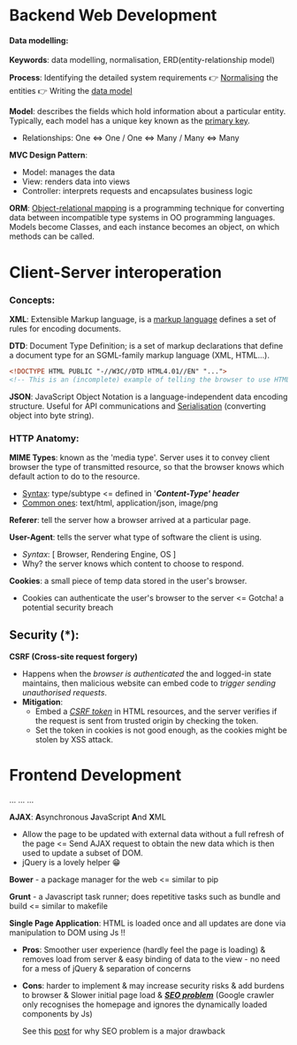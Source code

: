 # Backend Web Development

#### **Data modelling**:

**Keywords**: data modelling, normalisation, ERD(entity-relationship model)

**Process**: Identifying the detailed system requirements 👉 [Normalising](https://en.wikipedia.org/wiki/Database_normalization) the entities 👉 Writing the [data model](https://en.wikipedia.org/wiki/Data_model) 

**Model**: describes the fields which hold information about a particular entity. Typically, each model has a unique key known as the <u>primary key</u>. 

*  Relationships: One <=> One / One <=> Many / Many <=> Many

**MVC Design Pattern**:

* Model: manages the data
* View: renders data into views
* Controller: interprets requests and encapsulates business logic

**ORM**: [Object-relational mapping](https://en.wikipedia.org/wiki/Object-relational_mapping) is a programming technique for converting data between incompatible type systems in OO programming languages. Models become Classes, and each instance becomes an object, on which methods can be called. 

# Client-Server interoperation

### **Concepts:**

**XML**: Extensible Markup language, is a <u>markup language</u> defines a set of rules for encoding documents. 

**DTD**: Document Type Definition; is a set of markup declarations that define a document type for an SGML-family markup language (XML, HTML...).

```html
<!DOCTYPE HTML PUBLIC "-//W3C//DTD HTML4.01//EN" "..."> 
<!-- This is an (incomplete) example of telling the browser to use HTML4, and therefore HTML4 DTD is used to check html validity -->
```

**JSON**: JavaScript Object Notation is a language-independent data encoding structure. Useful for API communications and [Serialisation](https://en.wikipedia.org/wiki/Serialization) (converting object into byte string).

### **HTTP Anatomy**:

**MIME Types**: known as the 'media type'. Server uses it to convey client browser the type of transmitted resource, so that  the browser knows which default action to do to the resource. 

- <u>Syntax</u>: type/subtype  <= defined in '***Content-Type' header***
- <u>Common ones</u>: text/html, application/json, image/png

**Referer**: tell the server how a browser arrived at a particular page.

**User-Agent**: tells the server what type of software the client is using. 

* *Syntax*:  [ Browser, Rendering Engine, OS ]
* Why? the server knows which content to choose to respond. 

**Cookies**: a small piece of temp data stored in the user's browser. 

* Cookies can authenticate the user's browser to the server <= Gotcha! a potential security breach

## **Security (*):**

**CSRF (Cross-site request forgery)**

* Happens when the *browser is authenticated* the and logged-in state maintains, then malicious website can embed code to *trigger sending unauthorised requests*. 
* **Mitigation**:
  * Embed a *<u>CSRF token</u>* in HTML resources, and the server verifies if the request is sent from trusted origin by checking the token. 
  * Set the token in cookies is not good enough, as the cookies might be stolen by XSS attack.

# **Frontend Development**

…  …  … 

**AJAX**: **A**synchronous **J**avaScript **A**nd **X**ML

* Allow the page to be updated with external data without a full refresh of the page  <= Send AJAX request to obtain the new data which is then used to update a subset of DOM. 
* jQuery is a lovely helper 😁

**Bower** - a package manager for the web <= similar to pip

**Grunt** - a Javascript task runner; does repetitive tasks such as bundle and build  <= similar to makefile

**Single Page Application**: HTML is loaded once and all updates are done via manipulation to DOM using Js !! 

* **Pros**: Smoother user experience (hardly feel the page is loading) & removes load from server & easy binding of data to the view - no need for a mess of jQuery & separation of concerns 

* **Cons**: harder to implement & may increase security risks & add burdens to browser & Slower initial page load & ***<u>SEO problem</u>*** (Google crawler only recognises the homepage and ignores the dynamically loaded components by Js)

  See this [post](http://adkgroup.com/insights/single-page-applications-spa-and-seo-problem) for why SEO problem is a major drawback 